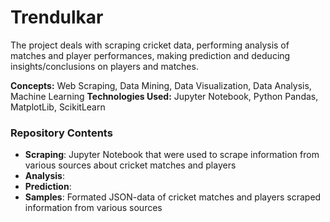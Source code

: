 # Trendulkar
The project deals with scraping cricket data, performing analysis of matches and player performances, making prediction and deducing insights/conclusions on players and matches.

**Concepts:** Web Scraping, Data Mining, Data Visualization, Data Analysis, Machine Learning
**Technologies Used:** Jupyter Notebook, Python Pandas, MatplotLib, ScikitLearn

### Repository Contents

* **Scraping**: Jupyter Notebook that were used to scrape information from various sources about cricket matches and players
* **Analysis**:
* **Prediction**:
* **Samples**: Formated JSON-data of cricket matches and players scraped information from various sources 
